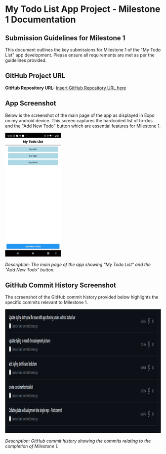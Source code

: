 # My Todo List App Project - Milestone 1 Documentation

## Submission Guidelines for Milestone 1

This document outlines the key submissions for Milestone 1 of the "My Todo List" app development. Please ensure all requirements are met as per the guidelines provided.

## GitHub Project URL

**GitHub Repository URL:** [Insert GitHub Repository URL here](#)

## App Screenshot

Below is the screenshot of the main page of the app as displayed in Expo on my android device. This screen captures the hardcoded list of to-dos and the "Add New Todo" button which are essential features for Milestone 1.

<img src="https://github.com/CameronFrancis/3701ICT-Mobile-Application-Development-/blob/main/images/todolistmilestone1%20-%20home%20screen%20with%20todo%20items.jfif" height="400px" alt="Home Screen">

_Description: The main page of the app showing "My Todo List" and the "Add New Todo" button._

## GitHub Commit History Screenshot

The screenshot of the GitHub commit history provided below highlights the specific commits relevant to Milestone 1.

<img src="https://github.com/CameronFrancis/3701ICT-Mobile-Application-Development-/blob/main/images/todolistmilestone1%20-%20commit%20history.png" height="400px" alt="Commit History">

_Description: GitHub commit history showing the commits relating to the completion of Milestone 1._


